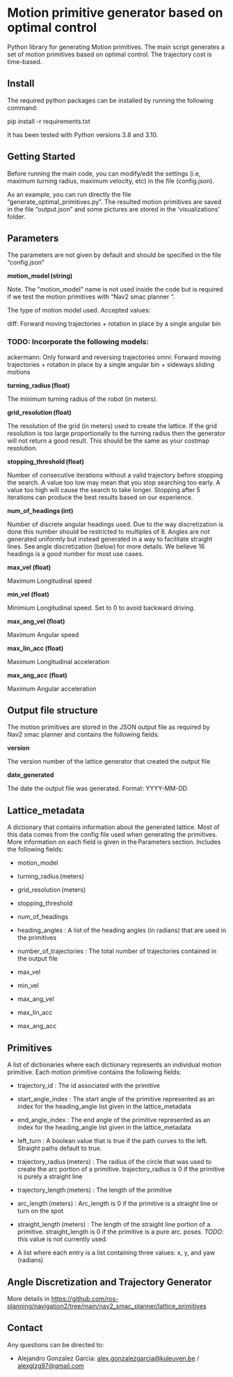 # Motion primitive generator based on optimal control

Python library for generating Motion primitives. The main script generates a set of motion primitives based on optimal control. The trajectory cost  is time-based.

## Install  

The required python packages can be installed by running the following command: 

pip install -r requirements.txt 

It has been tested with Python versions 3.8 and 3.10.

## Getting Started 

Before running the main code, you can modify/edit the settings (i.e, maximum turning radius, maximum velocity, etc) in the file (config.json).  

As an example, you can run directly the file “generate_optimal_primitives.py”. The resulted motion primitives are saved in the file “output.json” and some pictures are stored in the ‘visualizations’ folder. 

## Parameters 

The parameters are not given by default and should be specified in the file “config.json” 


**motion_model (string)** 

Note. The "motion_model" name is not used inside the code but is required if we test the motion primitives with “Nav2 smac planner “.    

The type of motion model used. Accepted values: 

diff: Forward moving trajectories + rotation in place by a single angular bin 

### TODO: Incorporate the following models: 

ackermann: Only forward and reversing trajectories 
omni: Forward moving trajectories + rotation in place by a single angular bin + sideways sliding motions 

 
**turning_radius (float)**

The minimum turning radius of the robot (in meters).  

**grid_resolution (float)**

The resolution of the grid (in meters) used to create the lattice. If the grid resolution is too large proportionally to the turning radius then the generator will not return a good result. This should be the same as your costmap resolution. 
 

**stopping_threshold (float)**

Number of consecutive iterations without a valid trajectory before stopping the search. A value too low may mean that you stop searching too early. A value too high will cause the search to take longer. Stopping after 5 iterations can produce the best results based on our experience. 

**num_of_headings (int)**

Number of discrete angular headings used. Due to the way discretization is done this number should be restricted to multiples of 8. Angles are not generated uniformly but instead generated in a way to facilitate straight lines. See angle discretization (below) for more details. We believe 16 headings is a good number for most use cases. 
 
**max_vel (float)**

Maximum Longitudinal speed   

**min_vel (float)**

Minimium Longitudinal speed. Set to 0 to avoid backward driving.   

**max_ang_vel (float)**

Maximum Angular speed   

**max_lin_acc (float)**

Maximum Longitudinal acceleration   

**max_ang_acc (float)**

Maximum Angular acceleration   


## Output file structure
The motion primitives are stored in the JSON output file as required by Nav2 smac planner and contains the following fields: 

**version** 

The version number of the lattice generator that created the output file 

**date_generated**

The date the output file was generated. Format: YYYY-MM-DD 

## Lattice_metadata 

A dictionary that contains information about the generated lattice. Most of this data comes from the config file used when generating the primitives. More information on each field is given in the Parameters section. Includes the following fields: 

- motion_model 

- turning_radius (meters) 

- grid_resolution (meters) 

- stopping_threshold 

- num_of_headings 

- heading_angles : A list of the heading angles (in radians) that are used in the primitives 

- number_of_trajectories : The total number of trajectories contained in the output file 

- max_vel

- min_vel

- max_ang_vel

- max_lin_acc

- max_ang_acc

## Primitives 

A list of dictionaries where each dictionary represents an individual motion primitive. Each motion primitive contains the following fields: 

- trajectory_id : The id associated with the primitive 

- start_angle_index : The start angle of the primitive represented as an index for the heading_angle list given in the lattice_metadata 

- end_angle_index : The end angle of the primitive represented as an index for the heading_angle list given in the lattice_metadata 

- left_turn  : A boolean value that is true if the path curves to the left. Straight paths default to true.   

- trajectory_radius (meters) : The radius of the circle that was used to create the arc portion of a primitive. trajectory_radius is 0 if the primitive is purely a straight line 

- trajectory_length (meters) : The length of the primitive 

- arc_length (meters) : Arc_length is 0 if the primitive is a straight line or turn on the spot

- straight_length (meters) : The length of the straight line portion of a primitive. straight_length is 0 if the primitive is a pure arc. 
poses. *TODO*: this value is not currently used.

- A list where each entry is a list containing three values: x, y, and yaw (radians) 

## Angle Discretization and Trajectory Generator 

More details in https://github.com/ros-planning/navigation2/tree/main/nav2_smac_planner/lattice_primitives 

## Contact
Any questions can be directed to:
- Alejandro Gonzalez Garcia: alex.gonzalezgarcia@kuleuven.be / alexglzg97@gmail.com
